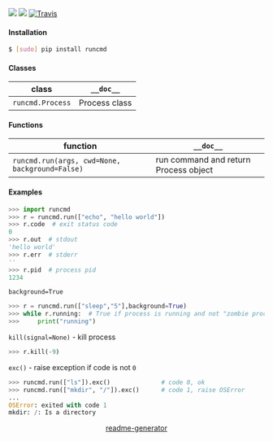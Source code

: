 <!--
https://pypi.org/project/readme-generator/
-->

[![](https://img.shields.io/pypi/pyversions/runcmd.svg?longCache=True)](https://pypi.org/project/runcmd/)
[![](https://img.shields.io/pypi/v/runcmd.svg?maxAge=3600)](https://pypi.org/project/runcmd/)
[![Travis](https://api.travis-ci.org/looking-for-a-job/runcmd.py.svg?branch=master)](https://travis-ci.org/looking-for-a-job/runcmd.py/)

#### Installation
```bash
$ [sudo] pip install runcmd
```

#### Classes
class|`__doc__`
-|-
`runcmd.Process` |Process class

#### Functions
function|`__doc__`
-|-
`runcmd.run(args, cwd=None, background=False)` |run command and return Process object

#### Examples
```python
>>> import runcmd
>>> r = runcmd.run(["echo", "hello world"])
>>> r.code  # exit status code
0
>>> r.out  # stdout
'hello world'
>>> r.err  # stderr
''
>>> r.pid  # process pid
1234
```

`background=True`
```python
>>> r = runcmd.run(["sleep","5"],background=True)
>>> while r.running:  # True if process is running and not "zombie process"
>>>     print("running")
```
`kill(signal=None)` - kill process
```python
>>> r.kill(-9)
```

`exc()` - raise exception if code is not `0`
```python
>>> runcmd.run(["ls"]).exc()              # code 0, ok
>>> runcmd.run(["mkdir", "/"]).exc()      # code 1, raise OSError
...
OSError: exited with code 1
mkdir: /: Is a directory
```

<p align="center">
    <a href="https://pypi.org/project/readme-generator/">readme-generator</a>
</p>